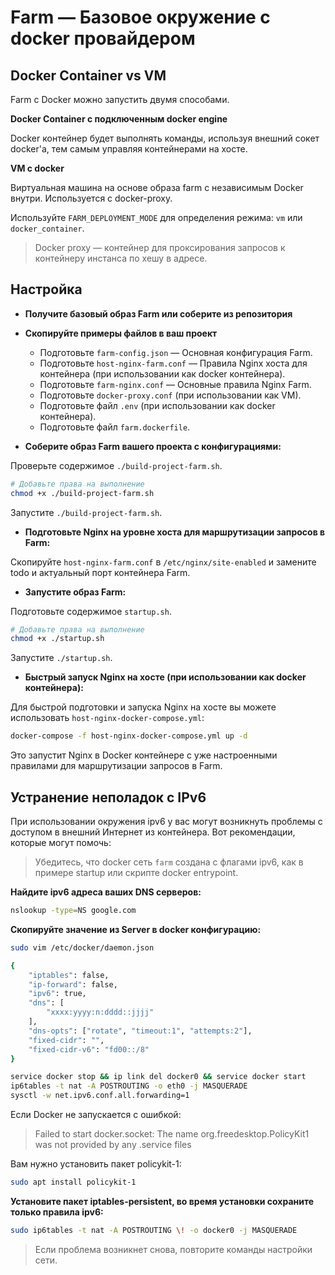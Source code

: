 # Farm — Базовое окружение с docker провайдером

## Docker Container vs VM

Farm с Docker можно запустить двумя способами.

**Docker Container с подключенным docker engine**

Docker контейнер будет выполнять команды, используя внешний сокет docker'а, тем самым управляя контейнерами на хосте.

**VM с docker**

Виртуальная машина на основе образа farm с независимым Docker внутри. Используется с docker-proxy.

Используйте `FARM_DEPLOYMENT_MODE` для определения режима: `vm` или `docker_container`.

> Docker proxy — контейнер для проксирования запросов к контейнеру инстанса по хешу в адресе.

## Настройка

- **Получите базовый образ Farm или соберите из репозитория**

- **Скопируйте примеры файлов в ваш проект**
  - Подготовьте `farm-config.json` — Основная конфигурация Farm.
  - Подготовьте `host-nginx-farm.conf` — Правила Nginx хоста для контейнера (при использовании как docker контейнера).
  - Подготовьте `farm-nginx.conf` — Основные правила Nginx Farm.
  - Подготовьте `docker-proxy.conf` (при использовании как VM).
  - Подготовьте файл `.env` (при использовании как docker контейнера).
  - Подготовьте файл `farm.dockerfile`.

- **Соберите образ Farm вашего проекта с конфигурациями:**

Проверьте содержимое `./build-project-farm.sh`.

```bash
# Добавьте права на выполнение
chmod +x ./build-project-farm.sh
```

Запустите `./build-project-farm.sh`.

- **Подготовьте Nginx на уровне хоста для маршрутизации запросов в Farm:**

Скопируйте `host-nginx-farm.conf` в `/etc/nginx/site-enabled` и замените todo и актуальный порт контейнера Farm.

- **Запустите образ Farm:**

Подготовьте содержимое `startup.sh`.

```bash
# Добавьте права на выполнение
chmod +x ./startup.sh
```

Запустите `./startup.sh`.

- **Быстрый запуск Nginx на хосте (при использовании как docker контейнера):**

Для быстрой подготовки и запуска Nginx на хосте вы можете использовать `host-nginx-docker-compose.yml`:

```bash
docker-compose -f host-nginx-docker-compose.yml up -d
```

Это запустит Nginx в Docker контейнере с уже настроенными правилами для маршрутизации запросов в Farm.

## Устранение неполадок с IPv6

При использовании окружения ipv6 у вас могут возникнуть проблемы с доступом в внешний Интернет из контейнера. Вот рекомендации, которые могут помочь:

> Убедитесь, что docker сеть `farm` создана с флагами ipv6, как в примере startup или скрипте docker entrypoint.

**Найдите ipv6 адреса ваших DNS серверов:**

```bash
nslookup -type=NS google.com
```

**Скопируйте значение из Server в docker конфигурацию:**

```bash
sudo vim /etc/docker/daemon.json

{
    "iptables": false,
    "ip-forward": false,
    "ipv6": true,
    "dns": [
        "xxxx:yyyy:n:dddd::jjjj"
    ],
    "dns-opts": ["rotate", "timeout:1", "attempts:2"],
    "fixed-cidr": "",
    "fixed-cidr-v6": "fd00::/8"
}
```

```bash
service docker stop && ip link del docker0 && service docker start
ip6tables -t nat -A POSTROUTING -o eth0 -j MASQUERADE
sysctl -w net.ipv6.conf.all.forwarding=1
```

Если Docker не запускается с ошибкой:

> Failed to start docker.socket: The name org.freedesktop.PolicyKit1 was not provided by any .service files

Вам нужно установить пакет policykit-1:

```bash
sudo apt install policykit-1
```

**Установите пакет iptables-persistent, во время установки сохраните только правила ipv6:**

```bash
sudo ip6tables -t nat -A POSTROUTING \! -o docker0 -j MASQUERADE
```

> Если проблема возникнет снова, повторите команды настройки сети.
